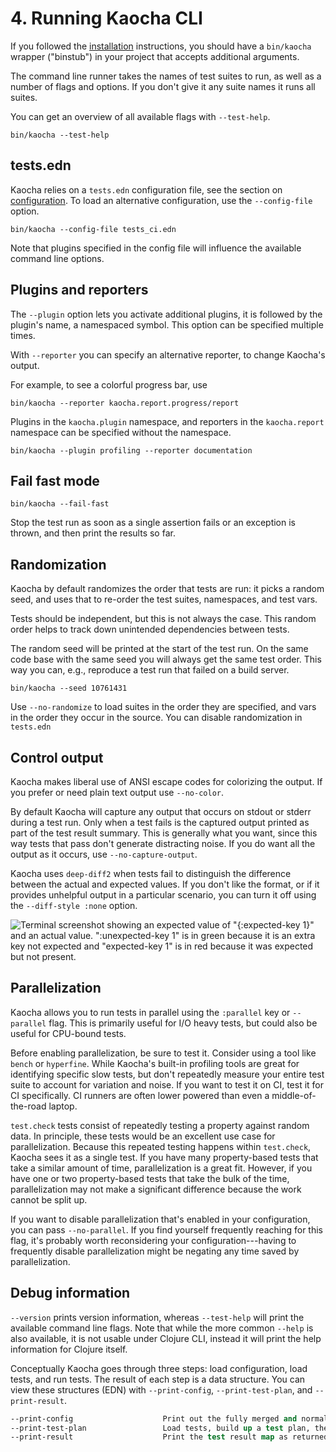 # 4. Running Kaocha CLI

If you followed the [installation](02_installing.md) instructions, you
should have a `bin/kaocha` wrapper ("binstub") in your project that accepts
additional arguments.

The command line runner takes the names of test suites to run, as well as a
number of flags and options. If you don't give it any suite names it runs all
suites.

You can get an overview of all available flags with `--test-help`.

``` shell
bin/kaocha --test-help
```

## tests.edn

Kaocha relies on a `tests.edn` configuration file, see the section on
[configuration](03_configuration.md). To load an alternative configuration, use
the `--config-file` option.

``` shell
bin/kaocha --config-file tests_ci.edn
```

Note that plugins specified in the config file will influence the available
command line options.

## Plugins and reporters

The `--plugin` option lets you activate additional plugins, it is followed by
the plugin's name, a namespaced symbol. This option can be specified multiple
times.

With `--reporter` you can specify an alternative reporter, to change Kaocha's
output.

For example, to see a colorful progress bar, use

``` shell
bin/kaocha --reporter kaocha.report.progress/report
```

Plugins in the `kaocha.plugin` namespace, and reporters in the `kaocha.report`
namespace can be specified without the namespace.

``` shell
bin/kaocha --plugin profiling --reporter documentation
```

## Fail fast mode

``` shell
bin/kaocha --fail-fast
```

Stop the test run as soon as a single assertion fails or an exception is thrown,
and then print the results so far.

## Randomization

Kaocha by default randomizes the order that tests are run: it picks a random
seed, and uses that to re-order the test suites, namespaces, and test vars.

Tests should be independent, but this is not always the case. This random order
helps to track down unintended dependencies between tests.

The random seed will be printed at the start of the test run. On the same code
base with the same seed you will always get the same test order. This way you
can, e.g., reproduce a test run that failed on a build server.

``` shell
bin/kaocha --seed 10761431
```

Use `--no-randomize` to load suites in the order they are specified, and vars in
the order they occur in the source. You can disable randomization in `tests.edn`

## Control output

Kaocha makes liberal use of ANSI escape codes for colorizing the output. If you
prefer or need plain text output use `--no-color`.

By default Kaocha will capture any output that occurs on stdout or stderr during
a test run. Only when a test fails is the captured output printed as part of the
test result summary. This is generally what you want, since this way tests that
pass don't generate distracting noise. If you do want all the output as it
occurs, use `--no-capture-output`.

Kaocha uses `deep-diff2` when tests fail to distinguish the difference between
the actual and expected values. If you don't like the format, or if it provides
unhelpful output in a particular scenario, you can turn it off using the
`--diff-style :none` option.

![Terminal screenshot showing an expected value of "{:expected-key 1}" and an actual value. ":unexpected-key 1" is in green because it is an extra key not expected and "expected-key 1" is in red because it was expected but not present.](./deep-diff.png)

## Parallelization

Kaocha allows you to run tests in parallel using the `:parallel` key or
`--parallel` flag. This is primarily useful for I/O heavy tests, but could also
be useful for CPU-bound tests.

Before enabling parallelization, be sure to test it. Consider using a tool like
`bench` or `hyperfine`. While Kaocha's built-in profiling tools are great for
identifying specific slow tests, but don't repeatedly measure your entire test suite
to account for variation and noise. If you want to test it on CI, test it for CI
specifically. CI runners are often lower powered than even a middle-of-the-road laptop.

`test.check` tests consist of repeatedly testing a property against random data.
In principle, these tests would be an excellent use case for parallelization.
Because this repeated testing happens within `test.check`, Kaocha sees it as a
single test. If you have many property-based tests that take a similar amount of
time, parallelization is a great fit. However, if you have one or two
property-based tests that take the bulk of the time, parallelization may not
make a significant difference because the work cannot be split up.

If you want to disable parallelization that's enabled in your configuration, you can
pass `--no-parallel`. If you find yourself frequently reaching for this flag,
it's probably worth reconsidering your configuration---having to frequently
disable parallelization might be negating any time saved by parallelization.

## Debug information

`--version` prints version information, whereas `--test-help` will print the
available command line flags. Note that while the more common `--help` is also
available, it is not usable under Clojure CLI, instead it will print the help
information for Clojure itself.

Conceptually Kaocha goes through three steps: load configuration, load tests,
and run tests. The result of each step is a data structure. You can view these
structures (EDN) with `--print-config`, `--print-test-plan`, and
`--print-result`.

``` clojure
--print-config                    Print out the fully merged and normalized config, then exit.
--print-test-plan                 Load tests, build up a test plan, then print out the test plan and exit.
--print-result                    Print the test result map as returned by the Kaocha API.
```
